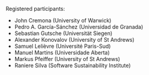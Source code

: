 Registered participants:

- John Cremona (University of Warwick)
- Pedro A. García-Sánchez (Universidad de Granada)
- Sebastian Gutsche (Universität Siegen)
- Alexander Konovalov (University of St Andrews)
- Samuel Lelièvre (Université Paris-Sud)
- Manuel Martins (Universidade Aberta)
- Markus Pfeiffer (University of St Andrews)
- Raniere Silva (Software Sustainability Institute)

